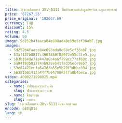 ```yaml
---
title: โรงงานโดยตรง 2BV-5111 ปั๊มน้ําแหวนกําลังสูงสําหรับงานอุตสาหกรรม
price: '87267.55'
price_original: '102667.69'
currency: THB
discount: 15%
rating: 4.5
volume: 90
image: Sd252b4faaca04e898ada0e69e5cf36abF.jpg
images:
  - Sd252b4faaca04e898ada0e69e5cf36abF.jpg
  - S3af137b0817c4607860f08073e55d4fe5.jpg
  - Sb3b164de71e447a0b4a6f799cc77af68c.jpg
  - Sa94f8db017744b928eb41fad36ece8eb7.jpg
  - S9e87421ecfa642d3b65e5b29f3dbbc394.jpg
  - S6381b01413a44f7b9470065ffa8b4becw.jpg
video: 4000271890025.mp4
categories:
  - name: กีฬาและความบันเทิง
    slug: ฬาและความบ-นเท
  - name: ขี่จักรยาน
    slug: กรยาน
slug: โรงงานโดยตรง-2bv-5111-มน-าแหวนก
encode: oEBqO1s
lang: th
---
```

  
